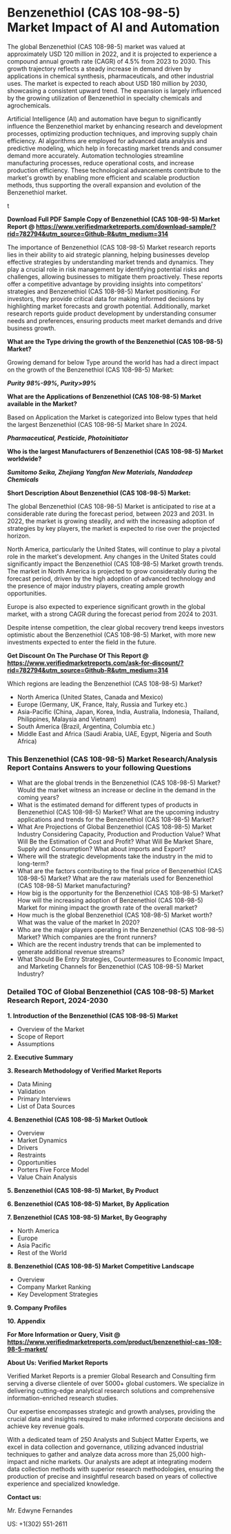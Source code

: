 <meta name="title" content="Global Benzenethiol (CAS 108-98-5) Market Impact of AI and Automation"><meta name="description" content="The global Benzenethiol (CAS 108-98-5) market was valued at approximately USD 120 million in 2022, and it is projected to experience a compound annual growth rate (CAG"><meta name="title" content="Benzenethiol (CAS 108-98-5) Market Size, Share, Scope, Trends, Growth, Opportunities, Analysis, Forecast"><h1>Benzenethiol (CAS 108-98-5) Market Impact of AI and Automation</h1><p>The global Benzenethiol (CAS 108-98-5) market was valued at approximately USD 120 million in 2022, and it is projected to experience a compound annual growth rate (CAGR) of 4.5% from 2023 to 2030. This growth trajectory reflects a steady increase in demand driven by applications in chemical synthesis, pharmaceuticals, and other industrial uses. The market is expected to reach about USD 180 million by 2030, showcasing a consistent upward trend. The expansion is largely influenced by the growing utilization of Benzenethiol in specialty chemicals and agrochemicals.</p><p>Artificial Intelligence (AI) and automation have begun to significantly influence the Benzenethiol market by enhancing research and development processes, optimizing production techniques, and improving supply chain efficiency. AI algorithms are employed for advanced data analysis and predictive modeling, which help in forecasting market trends and consumer demand more accurately. Automation technologies streamline manufacturing processes, reduce operational costs, and increase production efficiency. These technological advancements contribute to the market's growth by enabling more efficient and scalable production methods, thus supporting the overall expansion and evolution of the Benzenethiol market.</p>t</p><p id="" class=""><strong>Download Full PDF Sample Copy of Benzenethiol (CAS 108-98-5) Market Report @ <a href="https://www.verifiedmarketreports.com/download-sample/?rid=782794&utm_source=Github-R&utm_medium=314" target="_blank">https://www.verifiedmarketreports.com/download-sample/?rid=782794&utm_source=Github-R&utm_medium=314</a></strong></p><p>The importance of&nbsp;Benzenethiol (CAS 108-98-5) Market research reports lies in their ability to aid strategic planning, helping businesses develop effective strategies by understanding market trends and dynamics. They play a crucial role in risk management by identifying potential risks and challenges, allowing businesses to mitigate them proactively. These reports offer a competitive advantage by providing insights into competitors' strategies and Benzenethiol (CAS 108-98-5) Market positioning. For investors, they provide critical data for making informed decisions by highlighting market forecasts and growth potential. Additionally, market research reports guide product development by understanding consumer needs and preferences, ensuring products meet market demands and drive business growth.</p><p><strong>What are the&nbsp;Type driving the growth of the Benzenethiol (CAS 108-98-5) Market?</strong></p><p id="" class="">Growing demand for below Type around the world has had a direct impact on the growth of the Benzenethiol (CAS 108-98-5) Market:</p><em><strong>Purity 98%-99%, Purity>99%</strong></em></p><strong>What are the&nbsp;Applications&nbsp;of Benzenethiol (CAS 108-98-5) Market available in the Market?</strong></p><p id="" class="">Based on Application the Market is categorized into Below types that held the largest Benzenethiol (CAS 108-98-5) Market share In 2024.</p><em><strong>Pharmaceutical, Pesticide, Photoinitiator</strong></em></p><strong>Who is the largest Manufacturers of Benzenethiol (CAS 108-98-5) Market worldwide?</strong></p><p><em><strong>Sumitomo Seika, Zhejiang Yangfan New Materials, Nandadeep Chemicals</strong></em></p><p id="" class=""><strong>Short Description About Benzenethiol (CAS 108-98-5) Market:</strong></p><p>The global Benzenethiol (CAS 108-98-5) Market is anticipated to rise at a considerable rate during the forecast period, between 2023 and 2031. In 2022, the market is growing steadily, and with the increasing adoption of strategies by key players, the market is expected to rise over the projected horizon.</p><p>North America, particularly the United States, will continue to play a pivotal role in the market's development. Any changes in the United States could significantly impact the Benzenethiol (CAS 108-98-5) Market growth trends. The market in North America is projected to grow considerably during the forecast period, driven by the high adoption of advanced technology and the presence of major industry players, creating ample growth opportunities.</p><p>Europe is also expected to experience significant growth in the global market, with a strong CAGR during the forecast period from 2024 to 2031.</p><p>Despite intense competition, the clear global recovery trend keeps investors optimistic about the Benzenethiol (CAS 108-98-5) Market, with more new investments expected to enter the field in the future.</p><p id="" class=""><strong>Get Discount On The Purchase Of This Report @ <a href="https://www.verifiedmarketreports.com/ask-for-discount/?rid=782794&utm_source=Github-R&utm_medium=314" target="_blank">https://www.verifiedmarketreports.com/ask-for-discount/?rid=782794&utm_source=Github-R&utm_medium=314</a></strong></p>Which regions are leading the Benzenethiol (CAS 108-98-5) Market?</p><ul><li>North America (United States, Canada and Mexico)</li><li>Europe (Germany, UK, France, Italy, Russia and Turkey etc.)</li><li>Asia-Pacific (China, Japan, Korea, India, Australia, Indonesia, Thailand, Philippines, Malaysia and Vietnam)</li><li>South America (Brazil, Argentina, Columbia etc.)</li><li>Middle East and Africa (Saudi Arabia, UAE, Egypt, Nigeria and South Africa)</li></ul><h3 id="" class="">This Benzenethiol (CAS 108-98-5) Market Research/Analysis Report Contains Answers to your following Questions</h3><ul><li>What are the global trends in the Benzenethiol (CAS 108-98-5) Market? Would the market witness an increase or decline in the demand in the coming years?</li><li>What is the estimated demand for different types of products in Benzenethiol (CAS 108-98-5) Market? What are the upcoming industry applications and trends for the Benzenethiol (CAS 108-98-5) Market?</li><li>What Are Projections of Global Benzenethiol (CAS 108-98-5) Market Industry Considering Capacity, Production and Production Value? What Will Be the Estimation of Cost and Profit? What Will Be Market Share, Supply and Consumption? What about imports and Export?</li><li>Where will the strategic developments take the industry in the mid to long-term?</li><li>What are the factors contributing to the final price of Benzenethiol (CAS 108-98-5) Market? What are the raw materials used for Benzenethiol (CAS 108-98-5) Market manufacturing?</li><li>How big is the opportunity for the Benzenethiol (CAS 108-98-5) Market? How will the increasing adoption of Benzenethiol (CAS 108-98-5) Market for mining impact the growth rate of the overall market?</li><li>How much is the global Benzenethiol (CAS 108-98-5) Market worth? What was the value of the market In 2020?</li><li>Who are the major players operating in the Benzenethiol (CAS 108-98-5) Market? Which companies are the front runners?</li><li>Which are the recent industry trends that can be implemented to generate additional revenue streams?</li><li>What Should Be Entry Strategies, Countermeasures to Economic Impact, and Marketing Channels for Benzenethiol (CAS 108-98-5) Market Industry?</li></ul><h3 id="" class="">Detailed TOC of Global Benzenethiol (CAS 108-98-5) Market Research Report, 2024-2030</h3><p id="" class=""><strong>1. Introduction of the Benzenethiol (CAS 108-98-5) Market</strong></p><ul><li>Overview of the Market</li><li>Scope of Report</li><li>Assumptions</li></ul><p id="" class=""><strong>2. Executive Summary</strong></p><p id="" class=""><strong>3. Research Methodology of Verified Market Reports</strong></p><ul><li>Data Mining</li><li>Validation</li><li>Primary Interviews</li><li>List of Data Sources</li></ul><p id="" class=""><strong>4. Benzenethiol (CAS 108-98-5) Market Outlook</strong></p><ul><li>Overview</li><li>Market Dynamics</li><li>Drivers</li><li>Restraints</li><li>Opportunities</li><li>Porters Five Force Model</li><li>Value Chain Analysis</li></ul><p id="" class=""><strong>5. Benzenethiol (CAS 108-98-5) Market, By Product</strong></p><p id="" class=""><strong>6. Benzenethiol (CAS 108-98-5) Market, By Application</strong></p><p id="" class=""><strong>7. Benzenethiol (CAS 108-98-5) Market, By Geography</strong></p><ul><li>North America</li><li>Europe</li><li>Asia Pacific</li><li>Rest of the World</li></ul><p id="" class=""><strong>8. Benzenethiol (CAS 108-98-5) Market Competitive Landscape</strong></p><ul><li>Overview</li><li>Company Market Ranking</li><li>Key Development Strategies</li></ul><p id="" class=""><strong>9. Company Profiles</strong></p><p id="" class=""><strong>10. Appendix</strong></p><p id="" class=""><strong>For More Information or Query, Visit @ <a href="https://www.verifiedmarketreports.com/product/benzenethiol-cas-108-98-5-market/" target="_blank">https://www.verifiedmarketreports.com/product/benzenethiol-cas-108-98-5-market/</a></strong></p><p id="" class=""><strong>About Us: Verified Market Reports</strong></p><p id="" class="">Verified Market Reports is a premier Global Research and Consulting firm serving a diverse clientele of over 5000+ global customers. We specialize in delivering cutting-edge analytical research solutions and comprehensive information-enriched research studies.</p><p id="" class="">Our expertise encompasses strategic and growth analyses, providing the crucial data and insights required to make informed corporate decisions and achieve key revenue goals.</p><p id="" class="">With a dedicated team of 250 Analysts and Subject Matter Experts, we excel in data collection and governance, utilizing advanced industrial techniques to gather and analyze data across more than 25,000 high-impact and niche markets. Our analysts are adept at integrating modern data collection methods with superior research methodologies, ensuring the production of precise and insightful research based on years of collective experience and specialized knowledge.</p><p id="" class=""><strong>Contact us:</strong></p><p id="" class="">Mr. Edwyne Fernandes</p><p id="" class="">US: +1(302) 551-2611</p>